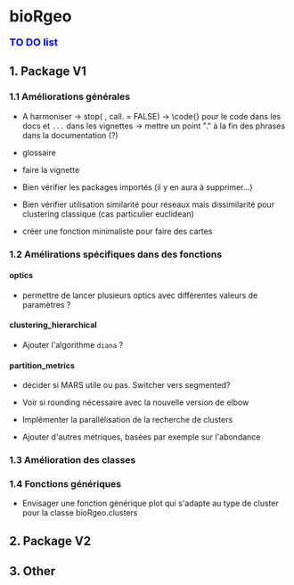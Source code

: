 # bioRgeo

**<span style="color:blue"><font size="4">TO DO list</span></font>**

## 1. Package V1

### 1.1 Améliorations générales

* A harmoniser
    -> stop( , call. = FALSE)
    -> \code{} pour le code dans les docs et `...` dans les vignettes
    -> mettre un point "." à la fin des phrases dans la documentation (?)
    
* glossaire

* faire la vignette

* Bien vérifier les packages importés (il y en aura à supprimer...)

* Bien vérifier utilisation similarité pour réseaux mais dissimilarité pour clustering classique (cas particulier euclidean)

* créer une fonction minimaliste pour faire des cartes


### 1.2 Amélirations spécifiques dans des fonctions

#### optics

* permettre de lancer plusieurs optics avec différentes valeurs de paramètres ?

#### clustering_hierarchical

* Ajouter l'algorithme `diana` ?

#### partition_metrics

* décider si MARS utile ou pas. Switcher vers segmented?

* Voir si rounding nécessaire avec la nouvelle version de elbow

* Implémenter la parallélisation de la recherche de clusters 

* Ajouter d'autres métriques, basées par exemple sur l'abondance

### 1.3 Amélioration des classes

### 1.4 Fonctions génériques

* Envisager une fonction générique plot qui s'adapte au type de cluster pour la classe bioRgeo.clusters

## 2. Package V2

## 3. Other


